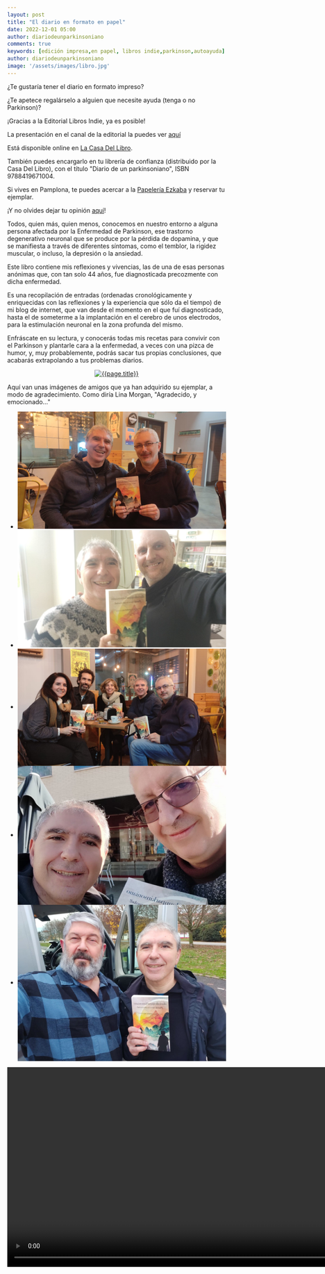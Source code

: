 ```yaml
---
layout: post
title: "El diario en formato en papel"
date: 2022-12-01 05:00
author: diariodeunparkinsoniano
comments: true
keywords: [edición impresa,en papel, libros indie,parkinson,autoayuda]
author: diariodeunparkinsoniano
image: '/assets/images/libro.jpg'
---
```


¿Te gustaría tener el diario en formato impreso?

¿Te apetece regalárselo a alguien que necesite ayuda (tenga o no Parkinson)?

¡Gracias a la Editorial Libros Indie, ya es posible!

La presentación en el canal de la editorial la puedes ver [aquí](https://youtu.be/3zu1g4SRBlM)

Está disponible online en [La Casa Del Libro](https://www.casadellibro.com/libro-diariodeunparkinsoniano-plantale-cara-a-tu-enfermedad/9788419671004/13429952).

También puedes encargarlo en tu librería de confianza (distribuido por la Casa Del Libro), con el título "Diario de un parkinsoniano", ISBN 9788419671004.

Si vives en Pamplona, te puedes acercar a la [Papelería Ezkaba](https://goo.gl/maps/XdCYyDgke24D3Kc67) y reservar tu ejemplar.

¡Y no olvides dejar tu opinión [aquí](https://www.casadellibro.com/libro-diariodeunparkinsoniano-plantale-cara-a-tu-enfermedad/9788419671004/13429952)!

Todos, quien más, quien menos, conocemos en nuestro entorno a alguna persona afectada por la Enfermedad de Parkinson, ese trastorno degenerativo neuronal que se produce por la pérdida de dopamina, y que se manifiesta a través de diferentes síntomas, como el temblor, la rigidez muscular, o incluso, la depresión o la ansiedad.

Este libro contiene mis reflexiones y vivencias, las de una de esas personas anónimas que, con tan solo 44 años, fue diagnosticada precozmente con dicha enfermedad. 

Es una recopilación de entradas (ordenadas cronológicamente y enriquecidas con las reflexiones y la experiencia que sólo da el tiempo) de mi blog de internet, que van desde el momento en el que fuí diagnosticado, hasta el de someterme a la implantación en el cerebro de unos electrodos, para la estimulación neuronal en la zona profunda del mismo.

Enfráscate en su lectura, y conocerás todas mis recetas para convivir con el Parkinson y plantarle cara a la enfermedad, a veces con una pizca de humor, y, muy probablemente, podrás sacar tus propias conclusiones, que acabarás extrapolando a tus problemas diarios.

<div align="center">
<a href="https://www.casadellibro.com/libro-diariodeunparkinsoniano-plantale-cara-a-tu-enfermedad/9788419671004/13429952">
<img class="img-fluid"   src="{{page.image}}" alt="{{page.title}}"  />
</a>
</div>

Aquí van unas imágenes de amigos que ya han adquirido su ejemplar, a modo de agradecimiento.
Como diría Lina Morgan, "Agradecido, y emocionado..."

<div class="slider-frame">
        <ul>
            <li><img src="/assets/libro/ilde.jpg" alt=""></li>
            <li><img  src="/assets/libro/visi.jpg" alt=""></li>
            <li><img align="center" src="/assets/libro/compisteleco.jpg" alt=""></li>
            <li><img align="center" src="/assets/libro/koldo.jpg" alt=""></li>
             <li><img align="center" src="/assets/libro/miguel.jpg" alt=""></li>
        </ul>
    </div>

<div align="center">
<video width="auto" height="460"  controls >
  <source src="/assets/libro/libro.mp4" type="video/mp4">
  Your browser does not support the video tag.
</video>

</div>
